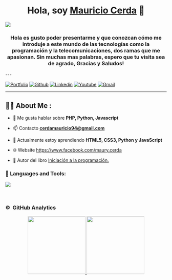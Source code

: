 <div align="center">
<h1 align="center">Hola, soy <a href="https://aristi.dev">Mauricio Cerda</a> 👋</h1>
</div>
<img src="https://i.imgur.com/weNbhGZ.png">
<h3 align="center">
Hola es gusto poder presentarme y que conozcan cómo me introduje a este mundo de las tecnologías como la programación y la telecomunicaciones, dos ramas que me apasionan. Sin muchas mas palabras, espero que tu visita sea de agrado, Gracias y Saludos! 
</h3>
---

[![Portfolio](https://img.shields.io/badge/-Portfolio-red?style=flat&logo=appveyor&logoColor=white)](https://mauri-cerda.github.io/mc.github.io/)
[![Github](https://img.shields.io/badge/-Github-000?style=flat&logo=Github&logoColor=white)](https://github.com/Mauri-Cerda)
[![Linkedin](https://img.shields.io/badge/-LinkedIn-blue?style=flat&logo=Linkedin&logoColor=white)](https:)
[![Youtube](https://img.shields.io/badge/-Youtube-red?style=flat&logo=Youtube&logoColor=white)](https://www.youtube.com/channel/UCs5BQZojpNwRLC6JzyH1yxQ)
[![Gmail](https://img.shields.io/badge/-Gmail-yellow?style=flat&logo=appveyor&logoColor=white)](https://mail.google.com/mail/u/0/#inbox)

---
## 👨‍💻 About Me :

- 💬 Me gusta hablar sobre **PHP, Python, Javascript**

- 📫 Contacto **cerdamauricio94@gmail.com**

- 🌱 Actualmente estoy aprendiendo **HTML5, CSS3, Python y JavaScript**

- 🌐 Website https://www.facebook.com/maury.cerda

- 📗 Autor del libro [Iniciación a la programación.](https:)

<div align="left">
	<h3>🔨 Languages and Tools:</h3>
   	<p align="left">
  	<a href="https://skillicons.dev">
   	<img src="https://skillicons.dev/icons?i=c,cs,cpp,java,php,py,css,html,js,nodejs,mysql,sqlite,git,github,docker,eclipse,vscode,bash,linux,ai"/>		 
       	</a>
	</p>
</div>

<br>

### ⚙️ &nbsp;GitHub Analytics

<p align="center">
<a href="https://github.com/ArisGuimera">
  <img height="180em" src="https://github-readme-stats-eight-theta.vercel.app/api?username=ArisGuimera&show_icons=true&theme=algolia&include_all_commits=true&count_private=true"/>
  <img height="180em" src="https://github-readme-stats-eight-theta.vercel.app/api/top-langs/?username=ArisGuimera&layout=compact&langs_count=8&theme=algolia"/>
</a>
</p>
